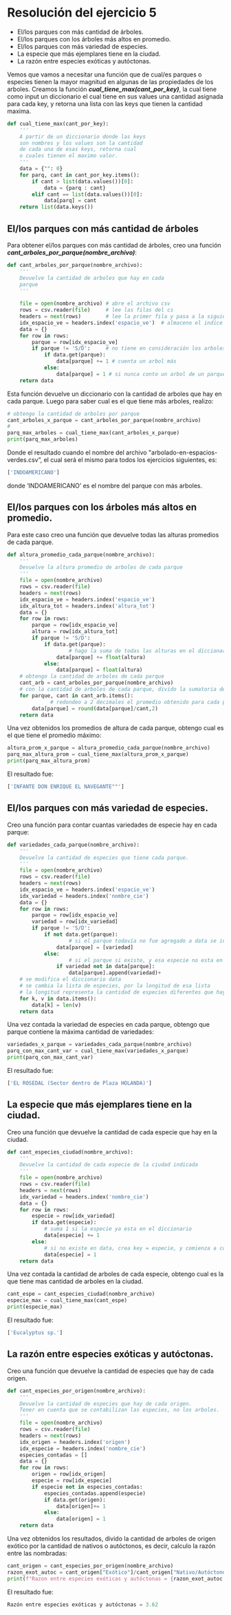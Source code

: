 # Resolución del ejercicio 5

- El/los parques con más cantidad de árboles.
- El/los parques con los árboles más altos en promedio.
- El/los parques con más variedad de especies.
- La especie que más ejemplares tiene en la ciudad.
- La razón entre especies exóticas y autóctonas.

Vemos que vamos a necesitar una función que de cual/es parques o especies tienen la mayor magnitud en algunas de las propiedades de los arboles. Creamos la función ***cual_tiene_max(cant_por_key)***, la cual tiene como input un diccionario el cual tiene en sus values una cantidad asignada para cada key, y retorna una lista con las keys que tienen la cantidad maxima.

```python
def cual_tiene_max(cant_por_key):
    '''
    A partir de un diccionario donde las keys 
    son nombres y los values son la cantidad 
    de cada una de esas keys, retorna cual
    o cuales tienen el maximo valor.
    '''
    data = {"": 0}
    for parq, cant in cant_por_key.items():
        if cant > list(data.values())[0]:
            data = {parq : cant}
        elif cant == list(data.values())[0]:
            data[parq] = cant
    return list(data.keys())
```

## **El/los parques con más cantidad de árboles**

Para obtener el/los parques con más cantidad de árboles, creo una función ***cant_arboles_por_parque(nombre_archivo)***: 

```python
def cant_arboles_por_parque(nombre_archivo):
    '''
    Devuelve la cantidad de arboles que hay en cada 
    parque
    '''
    
    file = open(nombre_archivo) # abre el archivo csv
    rows = csv.reader(file)     # lee las filas del cs
    headers = next(rows)        # lee la primer fila y pasa a la siguiente
    idx_espacio_ve = headers.index('espacio_ve')  # almaceno el indice donde en las filas se encuentra el nombre del parque
    data = {}
    for row in rows:
        parque = row[idx_espacio_ve]
        if parque != 'S/D':     # no tiene en consideración los arboles que no tienen definido a que parque pertenecen
            if data.get(parque):
                data[parque] += 1 # cuenta un arbol más
            else:
                data[parque] = 1 # si nunca conto un arbol de un parque, inicializa en 1
    return data
```

Esta función devuelve un diccionario con la cantidad de arboles que hay en cada parque. Luego para saber cual es el que tiene más arboles, realizo:

```python
# obtengo la cantidad de arboles por parque
cant_arboles_x_parque = cant_arboles_por_parque(nombre_archivo)
# 
parq_max_arboles = cual_tiene_max(cant_arboles_x_parque)
print(parq_max_arboles)
```

Donde el resultado cuando el nombre del archivo  "arbolado-en-espacios-verdes.csv”, el cual será el mismo para todos los ejercicios siguientes, es:

```bash
['INDOAMERICANO']
```

donde ‘INDOAMERICANO’ es el nombre del parque con más arboles.

## El/los parques con los árboles más altos en promedio.

Para este caso creo una función que devuelve todas las alturas promedios de cada parque.

```python
def altura_promedio_cada_parque(nombre_archivo):
    '''
    Devuelve la altura promedio de arboles de cada parque
    '''
    file = open(nombre_archivo)
    rows = csv.reader(file)
    headers = next(rows)
    idx_espacio_ve = headers.index('espacio_ve')
    idx_altura_tot = headers.index('altura_tot')
    data = {}
    for row in rows:
        parque = row[idx_espacio_ve]
        altura = row[idx_altura_tot]
        if parque != 'S/D':
            if data.get(parque):
		            # hago la suma de todas las alturas en el diccionario
                data[parque] += float(altura)
            else:
                data[parque] = float(altura)
    # obtengo la cantidad de arboles de cada parque
    cant_arb = cant_arboles_por_parque(nombre_archivo)
    # con la cantidad de arboles de cada parque, divido la sumatoria de las alturas y obtengo el promedio
    for parque, cant in cant_arb.items():
			  # redondeo a 2 decimales el promedio obtenido para cada parque
        data[parque] = round(data[parque]/cant,2)
    return data
```

Una vez obtenidos los promedios de altura de cada parque, obtengo cual es el que tiene el promedio máximo:

```python
altura_prom_x_parque = altura_promedio_cada_parque(nombre_archivo)
parq_max_altura_prom = cual_tiene_max(altura_prom_x_parque)
print(parq_max_altura_prom)
```

El resultado fue:

```python
['INFANTE DON ENRIQUE EL NAVEGANTE""']
```

## El/los parques con más variedad de especies.

Creo una función para contar cuantas variedades de especie hay en cada parque:

```python
def variedades_cada_parque(nombre_archivo):
    '''
    Devuelve la cantidad de especies que tiene cada parque.
    '''
    file = open(nombre_archivo)
    rows = csv.reader(file)
    headers = next(rows)
    idx_espacio_ve = headers.index('espacio_ve')
    idx_variedad = headers.index('nombre_cie')
    data = {}
    for row in rows:
        parque = row[idx_espacio_ve]
        variedad = row[idx_variedad]
        if parque != 'S/D': 
            if not data.get(parque):
		            # si el parque todavía no fue agregado a data se inicia una lista la variedad de esa especie
                data[parque] = [variedad]
            else:
		            # si el parque si existe, y esa especie no esta en la lista, se agrega
                if variedad not in data[parque]:
                    data[parque].append(variedad)+
    # se modifica el diccionario data
    # se cambia la lista de especies, por la longitud de esa lista
    # la longitud representa la cantidad de especies diferentes que hay en ese parque
    for k, v in data.items():
        data[k] = len(v)
    return data
```

Una vez contada la variedad de especies en cada parque, obtengo que parque contiene la máxima cantidad de variedades:

```python
variedades_x_parque = variedades_cada_parque(nombre_archivo)
parq_con_max_cant_var = cual_tiene_max(variedades_x_parque)
print(parq_con_max_cant_var)
```

El resultado fue:

```python
['EL ROSEDAL (Sector dentro de Plaza HOLANDA)']
```

## La especie que más ejemplares tiene en la ciudad.

Creo una función que devuelve la cantidad de cada especie que hay en la ciudad.

```python
def cant_especies_ciudad(nombre_archivo):
    '''
    Devuelve la cantidad de cada especie de la ciudad indicada
    '''
    file = open(nombre_archivo)
    rows = csv.reader(file)
    headers = next(rows)
    idx_variedad = headers.index('nombre_cie')
    data = {}
    for row in rows:
        especie = row[idx_variedad]
        if data.get(especie):
	        # suma 1 si la especie ya esta en el diccionario
            data[especie] += 1
        else:
	        # si no existe en data, crea key = especie, y comienza a contar en 1
            data[especie] = 1
    return data
```

Una vez contada la cantidad de arboles de cada especie, obtengo cual es la que tiene mas cantidad de arboles en la ciudad.

```python
cant_espe = cant_especies_ciudad(nombre_archivo)
especie_max = cual_tiene_max(cant_espe)
print(especie_max)
```

El resultado fue:

```python
['Eucalyptus sp.']
```

## La razón entre especies exóticas y autóctonas.

Creo una función que devuelve la cantidad de especies que hay de cada origen.

```python
def cant_especies_por_origen(nombre_archivo):
    '''
    Devuelve la cantidad de especies que hay de cada origen.
    Tener en cuenta que se contabilizan las especies, no los arboles.
    '''
    file = open(nombre_archivo)
    rows = csv.reader(file)
    headers = next(rows)
    idx_origen = headers.index('origen')
    idx_especie = headers.index('nombre_cie')
    especies_contadas = []
    data = {}
    for row in rows:
        origen = row[idx_origen]
        especie = row[idx_especie]
        if especie not in especies_contadas:
            especies_contadas.append(especie)
            if data.get(origen):
                data[origen]+= 1
            else:
                data[origen] = 1
    return data
```

Una vez obtenidos los resultados, divido la cantidad de arboles de origen exótico por la cantidad de nativos o autóctonos, es decir, calculo la razón entre las nombradas: 

```python
cant_origen = cant_especies_por_origen(nombre_archivo)
razon_exot_autoc = cant_origen["Exótico"]/cant_origen["Nativo/Autóctono"]
print(f"Razon entre especies exóticas y autóctonas = {razon_exot_autoc:.2f}")
```

El resultado fue:

```python
Razón entre especies exóticas y autóctonas = 3.62
```
